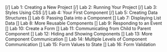 [/] Lab 1: Creating a New Project
[/] Lab 2: Running Your Project
[/] Lab 3: Styles Using CSS
[/] Lab 4: Your First Component
[/] Lab 5: Creating Data Structures
[] Lab 6: Passing Data into a Component
[] Lab 7: Displaying List Data
[] Lab 8: More Reusable Components
[] Lab 9: Responding to an Event
[] Lab 10: Create a Form
[] Lab 11: Communicating from Child to Parent Component
[] Lab 12: Hiding and Showing Components
[] Lab 13: More Component Communication
[] Lab 14: Multiple Levels of Component Communication
[] Lab 15: Form Values to State
[] Lab 16: Form Validation